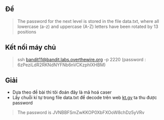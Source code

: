 ## Đề 
> The password for the next level is stored in the file data.txt, where all lowercase (a-z) and uppercase (A-Z) letters have been rotated by 13 positions
## Kết nối máy chủ 
> ssh bandit11@bandit.labs.overthewire.org -p 2220 (password : 6zPeziLdR2RKNdNYFNb6nVCKzphlXHBM)
## Giải 
- Dựa theo đề bài thì tôi đoán đây là mã hoá caser
- Lấy chuỗi kí tự trong file data.txt để decode trên web [kt.gy](https://kt.gy) ta thu được password
> The password is JVNBBFSmZwKKOP0XbFXOoW8chDz5yVRv